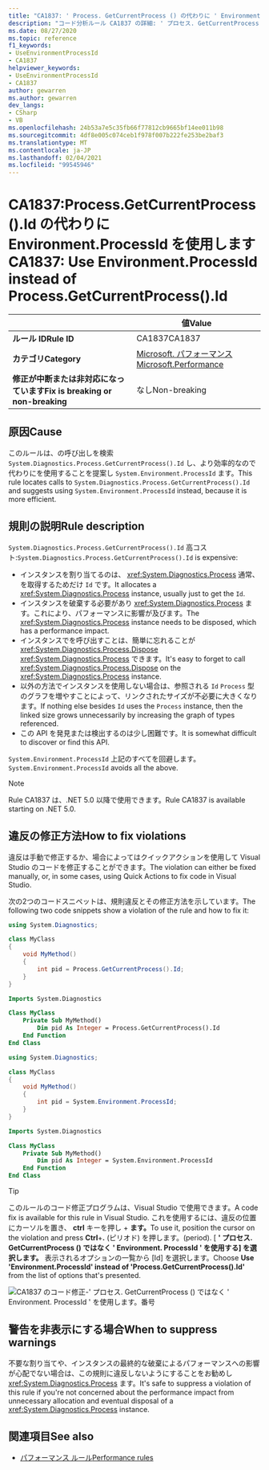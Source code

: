 ```yaml
---
title: "CA1837: ' Process. GetCurrentProcess () の代わりに ' Environment. ProcessId ' を使用してください。Id ' (コード分析)"
description: "コード分析ルール CA1837 の詳細: ' プロセス. GetCurrentProcess () ではなく ' Environment. ProcessId ' を使用します。番号"
ms.date: 08/27/2020
ms.topic: reference
f1_keywords:
- UseEnvironmentProcessId
- CA1837
helpviewer_keywords:
- UseEnvironmentProcessId
- CA1837
author: gewarren
ms.author: gewarren
dev_langs:
- CSharp
- VB
ms.openlocfilehash: 24b53a7e5c35fb66f77812cb9665bf14ee011b98
ms.sourcegitcommit: 4df8e005c074ceb1f978f007b222fe253be2baf3
ms.translationtype: MT
ms.contentlocale: ja-JP
ms.lasthandoff: 02/04/2021
ms.locfileid: "99545946"
---
```

# <a name="ca1837-use-environmentprocessid-instead-of-processgetcurrentprocessid"></a><span data-ttu-id="12ed7-103">CA1837:Process.GetCurrentProcess().Id の代わりに Environment.ProcessId を使用します</span><span class="sxs-lookup"><span data-stu-id="12ed7-103">CA1837: Use Environment.ProcessId instead of Process.GetCurrentProcess().Id</span></span>

| | <span data-ttu-id="12ed7-104">値</span><span class="sxs-lookup"><span data-stu-id="12ed7-104">Value</span></span> |
|-|-|
| <span data-ttu-id="12ed7-105">**ルール ID**</span><span class="sxs-lookup"><span data-stu-id="12ed7-105">**Rule ID**</span></span> |<span data-ttu-id="12ed7-106">CA1837</span><span class="sxs-lookup"><span data-stu-id="12ed7-106">CA1837</span></span>
| <span data-ttu-id="12ed7-107">**カテゴリ**</span><span class="sxs-lookup"><span data-stu-id="12ed7-107">**Category**</span></span> |[<span data-ttu-id="12ed7-108">Microsoft. パフォーマンス</span><span class="sxs-lookup"><span data-stu-id="12ed7-108">Microsoft.Performance</span></span>](performance-warnings.md)|
| <span data-ttu-id="12ed7-109">**修正が中断または非対応になっています**</span><span class="sxs-lookup"><span data-stu-id="12ed7-109">**Fix is breaking or non-breaking**</span></span> |<span data-ttu-id="12ed7-110">なし</span><span class="sxs-lookup"><span data-stu-id="12ed7-110">Non-breaking</span></span>|

## <a name="cause"></a><span data-ttu-id="12ed7-111">原因</span><span class="sxs-lookup"><span data-stu-id="12ed7-111">Cause</span></span>

<span data-ttu-id="12ed7-112">このルールは、の呼び出しを検索 `System.Diagnostics.Process.GetCurrentProcess().Id` し、より効率的なので代わりにを使用することを提案し `System.Environment.ProcessId` ます。</span><span class="sxs-lookup"><span data-stu-id="12ed7-112">This rule locates calls to `System.Diagnostics.Process.GetCurrentProcess().Id` and suggests using `System.Environment.ProcessId` instead, because it is more efficient.</span></span>

## <a name="rule-description"></a><span data-ttu-id="12ed7-113">規則の説明</span><span class="sxs-lookup"><span data-stu-id="12ed7-113">Rule description</span></span>

<span data-ttu-id="12ed7-114">`System.Diagnostics.Process.GetCurrentProcess().Id` 高コスト:</span><span class="sxs-lookup"><span data-stu-id="12ed7-114">`System.Diagnostics.Process.GetCurrentProcess().Id` is expensive:</span></span>

- <span data-ttu-id="12ed7-115">インスタンスを割り当てるのは、 <xref:System.Diagnostics.Process> 通常、を取得するためだけ `Id` です。</span><span class="sxs-lookup"><span data-stu-id="12ed7-115">It allocates a <xref:System.Diagnostics.Process> instance, usually just to get the `Id`.</span></span>
- <span data-ttu-id="12ed7-116">インスタンスを破棄する必要があり <xref:System.Diagnostics.Process> ます。これにより、パフォーマンスに影響が及びます。</span><span class="sxs-lookup"><span data-stu-id="12ed7-116">The <xref:System.Diagnostics.Process> instance needs to be disposed, which has a performance impact.</span></span>
- <span data-ttu-id="12ed7-117">インスタンスでを呼び出すことは、簡単に忘れることが <xref:System.Diagnostics.Process.Dispose> <xref:System.Diagnostics.Process> できます。</span><span class="sxs-lookup"><span data-stu-id="12ed7-117">It's easy to forget to call <xref:System.Diagnostics.Process.Dispose> on the <xref:System.Diagnostics.Process> instance.</span></span>
- <span data-ttu-id="12ed7-118">以外の方法でインスタンスを使用しない場合は、参照される `Id` `Process` 型のグラフを増やすことによって、リンクされたサイズが不必要に大きくなります。</span><span class="sxs-lookup"><span data-stu-id="12ed7-118">If nothing else besides `Id` uses the `Process` instance, then the linked size grows unnecessarily by increasing the graph of types referenced.</span></span>
- <span data-ttu-id="12ed7-119">この API を発見または検出するのは少し困難です。</span><span class="sxs-lookup"><span data-stu-id="12ed7-119">It is somewhat difficult to discover or find this API.</span></span>

<span data-ttu-id="12ed7-120">`System.Environment.ProcessId` 上記のすべてを回避します。</span><span class="sxs-lookup"><span data-stu-id="12ed7-120">`System.Environment.ProcessId` avoids all the above.</span></span>

> [!NOTE]
> <span data-ttu-id="12ed7-121">Rule CA1837 は、.NET 5.0 以降で使用できます。</span><span class="sxs-lookup"><span data-stu-id="12ed7-121">Rule CA1837 is available starting on .NET 5.0.</span></span>

## <a name="how-to-fix-violations"></a><span data-ttu-id="12ed7-122">違反の修正方法</span><span class="sxs-lookup"><span data-stu-id="12ed7-122">How to fix violations</span></span>

<span data-ttu-id="12ed7-123">違反は手動で修正するか、場合によってはクイックアクションを使用して Visual Studio のコードを修正することができます。</span><span class="sxs-lookup"><span data-stu-id="12ed7-123">The violation can either be fixed manually, or, in some cases, using Quick Actions to fix code in Visual Studio.</span></span>

<span data-ttu-id="12ed7-124">次の2つのコードスニペットは、規則違反とその修正方法を示しています。</span><span class="sxs-lookup"><span data-stu-id="12ed7-124">The following two code snippets show a violation of the rule and how to fix it:</span></span>

```csharp
using System.Diagnostics;

class MyClass
{
    void MyMethod()
    {
        int pid = Process.GetCurrentProcess().Id;
    }
}
```

```vb
Imports System.Diagnostics

Class MyClass
    Private Sub MyMethod()
        Dim pid As Integer = Process.GetCurrentProcess().Id
    End Function
End Class
```

```csharp
using System.Diagnostics;

class MyClass
{
    void MyMethod()
    {
        int pid = System.Environment.ProcessId;
    }
}
```

```vb
Imports System.Diagnostics

Class MyClass
    Private Sub MyMethod()
        Dim pid As Integer = System.Environment.ProcessId
    End Function
End Class
```

> [!TIP]
> <span data-ttu-id="12ed7-125">このルールのコード修正プログラムは、Visual Studio で使用できます。</span><span class="sxs-lookup"><span data-stu-id="12ed7-125">A code fix is available for this rule in Visual Studio.</span></span> <span data-ttu-id="12ed7-126">これを使用するには、違反の位置にカーソルを置き、 **ctrl** キーを押し + **ます。**</span><span class="sxs-lookup"><span data-stu-id="12ed7-126">To use it, position the cursor on the violation and press **Ctrl**+**.**</span></span> <span data-ttu-id="12ed7-127">(ピリオド) を押します。</span><span class="sxs-lookup"><span data-stu-id="12ed7-127">(period).</span></span> <span data-ttu-id="12ed7-128">[ **' プロセス. GetCurrentProcess () ではなく ' Environment. ProcessId ' を使用する] を選択します。** 表示されるオプションの一覧から [Id] を選択します。</span><span class="sxs-lookup"><span data-stu-id="12ed7-128">Choose **Use 'Environment.ProcessId' instead of 'Process.GetCurrentProcess().Id'** from the list of options that's presented.</span></span>
>
> ![CA1837 のコード修正-' プロセス. GetCurrentProcess () ではなく ' Environment. ProcessId ' を使用します。番号](media/ca1837-codefix.png)

## <a name="when-to-suppress-warnings"></a><span data-ttu-id="12ed7-130">警告を非表示にする場合</span><span class="sxs-lookup"><span data-stu-id="12ed7-130">When to suppress warnings</span></span>

<span data-ttu-id="12ed7-131">不要な割り当てや、インスタンスの最終的な破棄によるパフォーマンスへの影響が心配でない場合は、この規則に違反しないようにすることをお勧めし <xref:System.Diagnostics.Process> ます。</span><span class="sxs-lookup"><span data-stu-id="12ed7-131">It's safe to suppress a violation of this rule if you're not concerned about the performance impact from unnecessary allocation and eventual disposal of a <xref:System.Diagnostics.Process> instance.</span></span>

## <a name="see-also"></a><span data-ttu-id="12ed7-132">関連項目</span><span class="sxs-lookup"><span data-stu-id="12ed7-132">See also</span></span>

- [<span data-ttu-id="12ed7-133">パフォーマンス ルール</span><span class="sxs-lookup"><span data-stu-id="12ed7-133">Performance rules</span></span>](performance-warnings.md)
